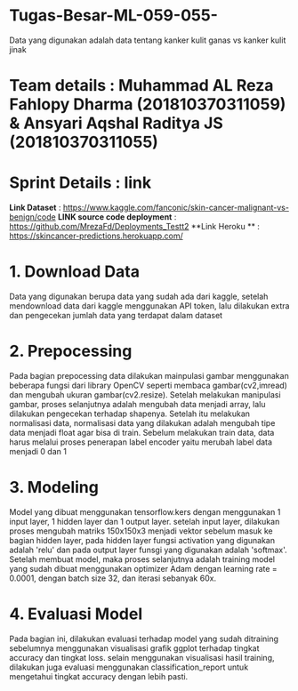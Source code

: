# Tugas-Besar-ML-059-055-

Data yang digunakan adalah data tentang kanker kulit ganas vs kanker kulit jinak

# Team details      :  Muhammad AL Reza Fahlopy Dharma (201810370311059) & Ansyari Aqshal Raditya JS (201810370311055)
                         
# Sprint Details   :   link
 
**Link Dataset** : https://www.kaggle.com/fanconic/skin-cancer-malignant-vs-benign/code
**LINK source code deployment** : https://github.com/MrezaFd/Deployments_Testt2
**Link Heroku ** : https://skincancer-predictions.herokuapp.com/

               

# 1. Download Data
Data yang digunakan berupa data yang sudah ada dari kaggle, setelah mendownload data dari kaggle menggunakan API token, lalu dilakukan extra dan pengecekan jumlah data yang terdapat dalam dataset

# 2. Prepocessing
Pada bagian prepocessing data dilakukan mainpulasi gambar menggunakan beberapa fungsi dari library OpenCV seperti membaca gambar(cv2,imread) dan mengubah ukuran gambar(cv2.resize). Setelah melakukan manipulasi gambar, proses selanjutnya adalah mengubah data menjadi array, lalu dilakukan pengecekan terhadap shapenya. Setelah itu melakukan normalisasi data, normalisasi data yang dilakukan adalah mengubah tipe data menjadi float agar bisa di train. Sebelum melakukan train data, data harus melalui proses penerapan label encoder yaitu merubah label data menjadi 0 dan 1

# 3. Modeling
Model yang dibuat menggunakan tensorflow.kers dengan menggunakan 1 input layer, 1 hidden layer dan 1 output layer. setelah input layer, dilakukan proses mengubah matriks 150x150x3 menjadi vektor sebelum masuk ke bagian hidden layer, pada hidden layer fungsi activation yang digunakan adalah 'relu' dan pada output layer funsgi yang digunakan adalah 'softmax'. Setelah membuat model, maka proses selanjutnya adalah training model yang sudah dibuat menggunakan optimizer Adam dengan learning rate = 0.0001, dengan batch size 32, dan iterasi sebanyak 60x.

# 4. Evaluasi Model
Pada bagian ini, dilakukan evaluasi terhadap model yang sudah ditraining sebelumnya menggunakan visualisasi grafik ggplot terhadap tingkat accuracy dan tingkat loss. selain menggunakan visualisasi hasil training, dilakukan juga evaluasi menggunakan classification_report untuk mengetahui tingkat accuracy dengan lebih pasti.



